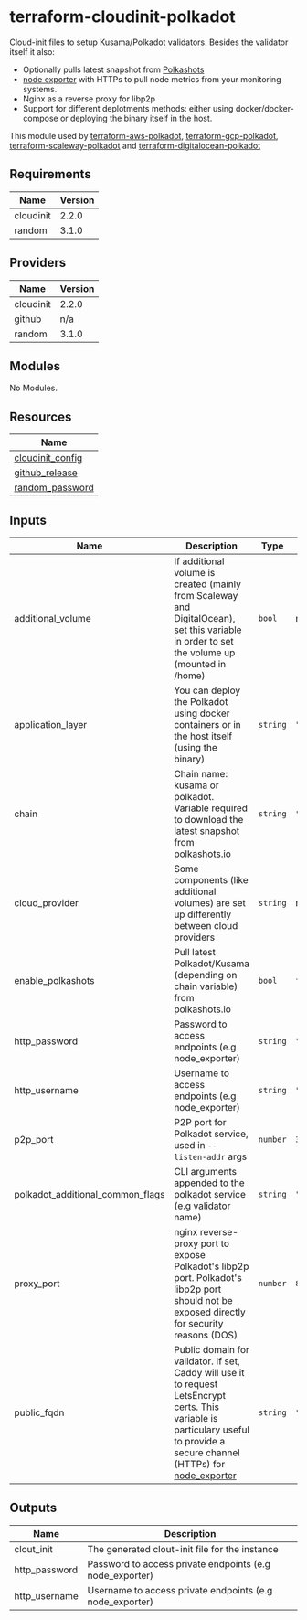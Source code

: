 # terraform-cloudinit-polkadot

Cloud-init files to setup Kusama/Polkadot validators. Besides the validator itself it also:

- Optionally pulls latest snapshot from [Polkashots](https://polkashots.io)
- [node exporter](https://github.com/prometheus/node_exporter) with HTTPs to pull node metrics from your monitoring systems. 
- Nginx as a reverse proxy for libp2p
- Support for different deplotments methods: either using docker/docker-compose or deploying the binary itself in the host.

This module used by [terraform-aws-polkadot](https://github.com/cloudstaking/terraform-aws-polkadot), [terraform-gcp-polkadot](https://github.com/cloudstaking/terraform-digitalocean-polkadot), [terraform-scaleway-polkadot](https://github.com/cloudstaking/terraform-scaleway-polkadot) and [terraform-digitalocean-polkadot](https://github.com/cloudstaking/terraform-digitalocean-polkadot)

<!-- BEGINNING OF PRE-COMMIT-TERRAFORM DOCS HOOK -->
## Requirements

| Name | Version |
|------|---------|
| cloudinit | 2.2.0 |
| random | 3.1.0 |

## Providers

| Name | Version |
|------|---------|
| cloudinit | 2.2.0 |
| github | n/a |
| random | 3.1.0 |

## Modules

No Modules.

## Resources

| Name |
|------|
| [cloudinit_config](https://registry.terraform.io/providers/hashicorp/cloudinit/2.2.0/docs/data-sources/config) |
| [github_release](https://registry.terraform.io/providers/integrations/github/latest/docs/data-sources/release) |
| [random_password](https://registry.terraform.io/providers/hashicorp/random/3.1.0/docs/resources/password) |

## Inputs

| Name | Description | Type | Default | Required |
|------|-------------|------|---------|:--------:|
| additional\_volume | If additional volume is created (mainly from Scaleway and DigitalOcean), set this variable in order to set the volume up (mounted in /home) | `bool` | n/a | yes |
| application\_layer | You can deploy the Polkadot using docker containers or in the host itself (using the binary) | `string` | `"host"` | no |
| chain | Chain name: kusama or polkadot. Variable required to download the latest snapshot from polkashots.io | `string` | `"kusama"` | no |
| cloud\_provider | Some components (like additional volumes) are set up differently between cloud providers | `string` | n/a | yes |
| enable\_polkashots | Pull latest Polkadot/Kusama (depending on chain variable) from polkashots.io | `bool` | `false` | no |
| http\_password | Password to access endpoints (e.g node\_exporter) | `string` | `""` | no |
| http\_username | Username to access endpoints (e.g node\_exporter) | `string` | `""` | no |
| p2p\_port | P2P port for Polkadot service, used in `--listen-addr` args | `number` | `30333` | no |
| polkadot\_additional\_common\_flags | CLI arguments appended to the polkadot service (e.g validator name) | `string` | `""` | no |
| proxy\_port | nginx reverse-proxy port to expose Polkadot's libp2p port. Polkadot's libp2p port should not be exposed directly for security reasons (DOS) | `number` | `80` | no |
| public\_fqdn | Public domain for validator. If set, Caddy will use it to request LetsEncrypt certs. This variable is particulary useful to provide a secure channel (HTTPs) for [node\_exporter](https://github.com/prometheus/node_exporter) | `string` | `""` | no |

## Outputs

| Name | Description |
|------|-------------|
| clout\_init | The generated clout-init file for the instance |
| http\_password | Password to access private endpoints (e.g node\_exporter) |
| http\_username | Username to access private endpoints (e.g node\_exporter) |
<!-- END OF PRE-COMMIT-TERRAFORM DOCS HOOK -->

